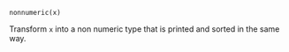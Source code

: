 ```
nonnumeric(x)
```

Transform `x` into a non numeric type that is printed and sorted in the same way.
